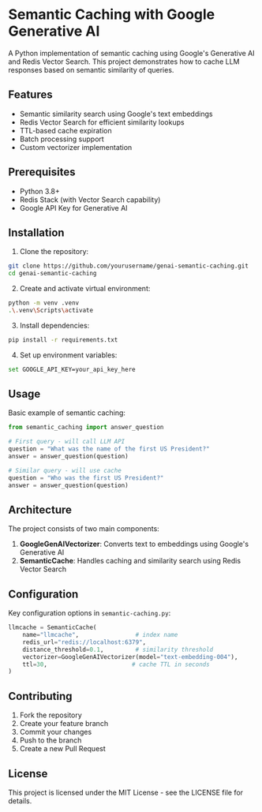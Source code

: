 # Semantic Caching with Google Generative AI

A Python implementation of semantic caching using Google's Generative AI and Redis Vector Search. This project demonstrates how to cache LLM responses based on semantic similarity of queries.

## Features

- Semantic similarity search using Google's text embeddings
- Redis Vector Search for efficient similarity lookups
- TTL-based cache expiration
- Batch processing support
- Custom vectorizer implementation

## Prerequisites

- Python 3.8+
- Redis Stack (with Vector Search capability)
- Google API Key for Generative AI

## Installation

1. Clone the repository:
```bash
git clone https://github.com/yourusername/genai-semantic-caching.git
cd genai-semantic-caching
```

2. Create and activate virtual environment:
```bash
python -m venv .venv
.\.venv\Scripts\activate
```

3. Install dependencies:
```bash
pip install -r requirements.txt
```

4. Set up environment variables:
```bash
set GOOGLE_API_KEY=your_api_key_here
```

## Usage

Basic example of semantic caching:

```python
from semantic_caching import answer_question

# First query - will call LLM API
question = "What was the name of the first US President?"
answer = answer_question(question)

# Similar query - will use cache
question = "Who was the first US President?"
answer = answer_question(question)
```

## Architecture

The project consists of two main components:

1. **GoogleGenAIVectorizer**: Converts text to embeddings using Google's Generative AI
2. **SemanticCache**: Handles caching and similarity search using Redis Vector Search

## Configuration

Key configuration options in `semantic-caching.py`:

```python
llmcache = SemanticCache(
    name="llmcache",                # index name
    redis_url="redis://localhost:6379",
    distance_threshold=0.1,         # similarity threshold
    vectorizer=GoogleGenAIVectorizer(model="text-embedding-004"),
    ttl=30,                        # cache TTL in seconds
)
```

## Contributing

1. Fork the repository
2. Create your feature branch
3. Commit your changes
4. Push to the branch
5. Create a new Pull Request

## License

This project is licensed under the MIT License - see the LICENSE file for details.
